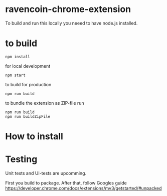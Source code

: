 # ravencoin-chrome-extension

To build and run this locally you neeed to have node.js installed.

# to build

`npm install`

for local development

```
npm start
```

to build for production

```
npm run build
```

to bundle the extension as ZIP-file run

```
npm run build
npm run buildZipFile
```

# How to install

# Testing

Unit tests and UI-tests are upcomming.

First you build to package.
After that, follow Googles guide
https://developer.chrome.com/docs/extensions/mv3/getstarted/#unpacked
